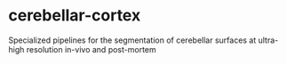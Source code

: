 # cerebellar-cortex
Specialized pipelines for the segmentation of cerebellar surfaces at ultra-high resolution in-vivo and post-mortem

